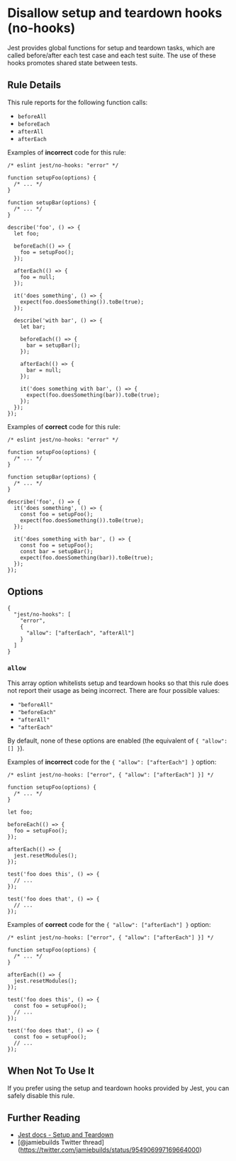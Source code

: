 Disallow setup and teardown hooks (no-hooks)
============================================

Jest provides global functions for setup and teardown tasks, which are called before/after each test case and each test suite. The use of these hooks promotes shared state between tests.

Rule Details
------------

This rule reports for the following function calls:

-   `beforeAll`
-   `beforeEach`
-   `afterAll`
-   `afterEach`

Examples of **incorrect** code for this rule:

    /* eslint jest/no-hooks: "error" */

    function setupFoo(options) {
      /* ... */
    }

    function setupBar(options) {
      /* ... */
    }

    describe('foo', () => {
      let foo;

      beforeEach(() => {
        foo = setupFoo();
      });

      afterEach(() => {
        foo = null;
      });

      it('does something', () => {
        expect(foo.doesSomething()).toBe(true);
      });

      describe('with bar', () => {
        let bar;

        beforeEach(() => {
          bar = setupBar();
        });

        afterEach(() => {
          bar = null;
        });

        it('does something with bar', () => {
          expect(foo.doesSomething(bar)).toBe(true);
        });
      });
    });

Examples of **correct** code for this rule:

    /* eslint jest/no-hooks: "error" */

    function setupFoo(options) {
      /* ... */
    }

    function setupBar(options) {
      /* ... */
    }

    describe('foo', () => {
      it('does something', () => {
        const foo = setupFoo();
        expect(foo.doesSomething()).toBe(true);
      });

      it('does something with bar', () => {
        const foo = setupFoo();
        const bar = setupBar();
        expect(foo.doesSomething(bar)).toBe(true);
      });
    });

Options
-------

    {
      "jest/no-hooks": [
        "error",
        {
          "allow": ["afterEach", "afterAll"]
        }
      ]
    }

### `allow`

This array option whitelists setup and teardown hooks so that this rule does not report their usage as being incorrect. There are four possible values:

-   `"beforeAll"`
-   `"beforeEach"`
-   `"afterAll"`
-   `"afterEach"`

By default, none of these options are enabled (the equivalent of `{ "allow": [] }`).

Examples of **incorrect** code for the `{ "allow": ["afterEach"] }` option:

    /* eslint jest/no-hooks: ["error", { "allow": ["afterEach"] }] */

    function setupFoo(options) {
      /* ... */
    }

    let foo;

    beforeEach(() => {
      foo = setupFoo();
    });

    afterEach(() => {
      jest.resetModules();
    });

    test('foo does this', () => {
      // ...
    });

    test('foo does that', () => {
      // ...
    });

Examples of **correct** code for the `{ "allow": ["afterEach"] }` option:

    /* eslint jest/no-hooks: ["error", { "allow": ["afterEach"] }] */

    function setupFoo(options) {
      /* ... */
    }

    afterEach(() => {
      jest.resetModules();
    });

    test('foo does this', () => {
      const foo = setupFoo();
      // ...
    });

    test('foo does that', () => {
      const foo = setupFoo();
      // ...
    });

When Not To Use It
------------------

If you prefer using the setup and teardown hooks provided by Jest, you can safely disable this rule.

Further Reading
---------------

-   [Jest docs - Setup and Teardown](https://facebook.github.io/jest/docs/en/setup-teardown.html)
-   <span class="citation" data-cites="jamiebuilds">\[@jamiebuilds Twitter thread\]</span>(https://twitter.com/jamiebuilds/status/954906997169664000)
